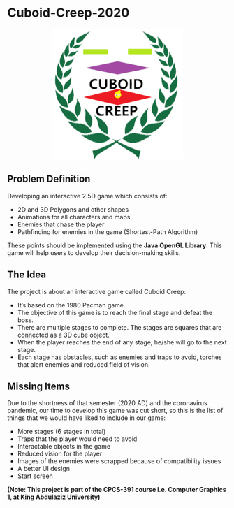 # Cuboid-Creep-2020

<p align="center">
  <img width="300" height="300" src="https://github.com/oalqurashi/Cuboid-Creep/blob/main/Cuboid%20Creep%20(Original%20Version)/logo.png">
</p>

## Problem Definition

Developing an interactive 2.5D game which consists of:
- 2D and 3D Polygons and other shapes
- Animations for all characters and maps
- Enemies that chase the player
- Pathfinding for enemies in the game (Shortest-Path Algorithm)

These points should be implemented using the __Java OpenGL Library__. This game will help users to develop their decision-making skills.

## The Idea

The project is about an interactive game called Cuboid Creep:
- It’s based on the 1980 Pacman game.
- The objective of this game is to reach the final stage and defeat the boss.
- There are multiple stages to complete. The stages are squares that are connected as a 3D cube object.
- When the player reaches the end of any stage, he/she will go to the next stage.
- Each stage has obstacles, such as enemies and  traps to avoid, torches that alert enemies and reduced field of vision.

## Missing Items

Due to the shortness of that semester (2020 AD) and the coronavirus pandemic, our time to develop this game was cut short, so this is the list of things that we would have liked to include 
in our game:
- More stages (6 stages in total)
- Traps that the player would need to avoid
- Interactable objects in the game
- Reduced vision for the player
- Images of the enemies were scrapped because of compatibility issues
- A better UI design
- Start screen



__(Note: This project is part of the CPCS-391 course i.e. Computer Graphics 1, at King Abdulaziz University)__
